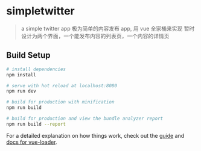# simpletwitter

> a simple twitter app
> 极为简单的内容发布 app, 用 vue 全家桶来实现
> 暂时设计为两个界面，一个能发布内容的列表页，一个内容的详情页

## Build Setup

``` bash
# install dependencies
npm install

# serve with hot reload at localhost:8080
npm run dev

# build for production with minification
npm run build

# build for production and view the bundle analyzer report
npm run build --report
```

For a detailed explanation on how things work, check out the [guide](http://vuejs-templates.github.io/webpack/) and [docs for vue-loader](http://vuejs.github.io/vue-loader).
